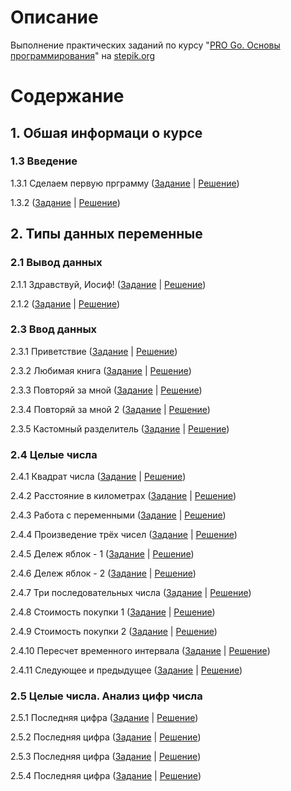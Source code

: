 # Описание

Выполнение практических заданий по курсу "[PRO Go. Основы программирования](https://stepik.org/course/158385/info)" на [stepik.org](https://stepik.org)

# Содержание

## 1. Обшая информаци о курсе

### 1.3 Введение

1.3.1 Сделаем первую прграмму ([Задание](1_03_01/README.md) | [Решение](1_03_01/main.go))

1.3.2 ([Задание](1_03_02/README.md) | [Решение](1_03_02/main.go))

## 2. Типы данных переменные

### 2.1 Вывод данных

2.1.1 Здравствуй, Иосиф! ([Задание](2_01_01/README.md) | [Решение](2_01_01/main.go))

2.1.2 ([Задание](2_01_02/README.md) | [Решение](2_01_02/main.go))

### 2.3 Ввод данных

2.3.1 Приветствие ([Задание](2_03_01/README.md) | [Решение](2_03_01/main.go))

2.3.2 Любимая книга ([Задание](2_03_02/README.md) | [Решение](2_03_02/main.go))

2.3.3 Повторяй за мной ([Задание](2_03_03/README.md) | [Решение](2_03_03/main.go))

2.3.4 Повторяй за мной 2 ([Задание](2_03_04/README.md) | [Решение](2_03_04/main.go))

2.3.5 Кастомный разделитель ([Задание](2_03_05/README.md) | [Решение](2_03_05/main.go))

### 2.4 Целые числа

2.4.1 Квадрат числа ([Задание](2_04_01/README.md) | [Решение](2_04_01/main.go))

2.4.2 Расстояние в километрах ([Задание](2_04_02/README.md) | [Решение](2_04_02/main.go))

2.4.3 Работа с переменными ([Задание](2_04_03/README.md) | [Решение](2_04_03/main.go))

2.4.4 Произведение трёх чисел ([Задание](2_04_04/README.md) | [Решение](2_04_04/main.go))

2.4.5 Дележ яблок - 1 ([Задание](2_04_05/README.md) | [Решение](2_04_05/main.go))

2.4.6 Дележ яблок - 2 ([Задание](2_04_06/README.md) | [Решение](2_04_06/main.go))

2.4.7 Три последовательных числа ([Задание](2_04_07/README.md) | [Решение](2_04_07/main.go))

2.4.8 Стоимость покупки 1 ([Задание](2_04_08/README.md) | [Решение](2_04_08/main.go))

2.4.9 Стоимость покупки 2 ([Задание](2_04_09/README.md) | [Решение](2_04_09/main.go))

2.4.10 Пересчет временного интервала ([Задание](2_04_10/README.md) | [Решение](2_04_10/main.go))

2.4.11 Следующее и предыдущее ([Задание](2_04_11/README.md) | [Решение](2_04_11/main.go))

### 2.5 Целые числа. Анализ цифр числа

2.5.1 Последняя цифра ([Задание](2_05_01/README.md) | [Решение](2_05_01/main.go))

2.5.2 Последняя цифра ([Задание](2_05_02/README.md) | [Решение](2_05_02/main.go))

2.5.3 Последняя цифра ([Задание](2_05_03/README.md) | [Решение](2_05_03/main.go))

2.5.4 Последняя цифра ([Задание](2_05_04/README.md) | [Решение](2_05_04/main.go))
